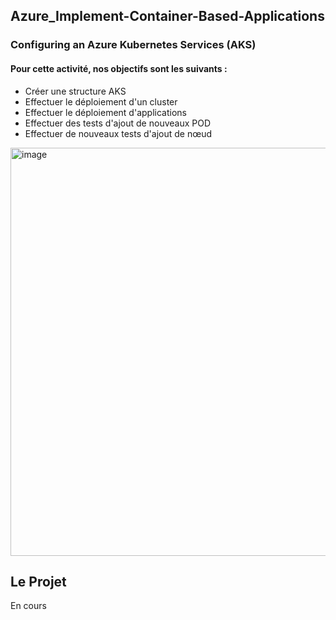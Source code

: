 ## Azure_Implement-Container-Based-Applications
### Configuring an Azure Kubernetes Services (AKS)


#### Pour cette activité, nos objectifs sont les suivants :
- Créer une structure AKS
- Effectuer le déploiement d'un cluster
- Effectuer le déploiement d'applications
- Effectuer des tests d'ajout de nouveaux POD
- Effectuer de nouveaux tests d'ajout de nœud

<img width="653" alt="image" src="https://user-images.githubusercontent.com/43493818/183902516-55b41d83-0647-4215-89d6-0e89dd4038d8.png">

## Le Projet
<p> En cours </p>
